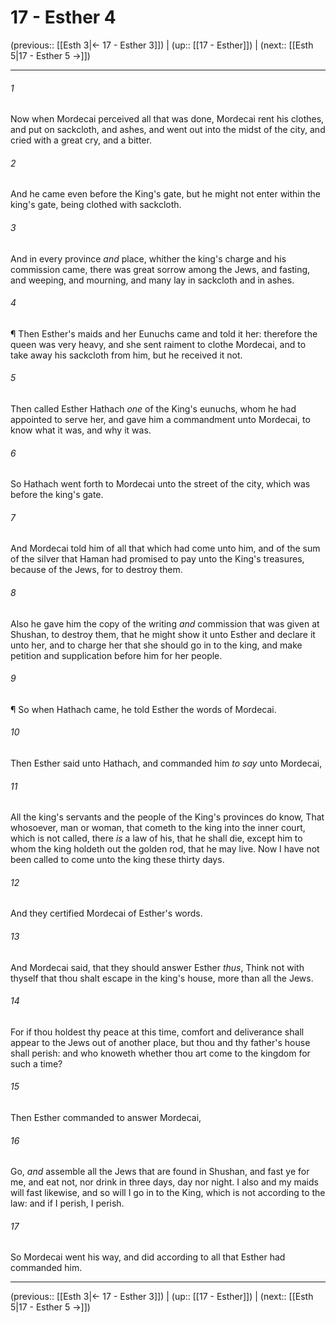 # 17 - Esther 4

(previous:: [[Esth 3|← 17 - Esther 3]]) | (up:: [[17 - Esther]]) | (next:: [[Esth 5|17 - Esther 5 →]])

***


###### 1 
Now when Mordecai perceived all that was done, Mordecai rent his clothes, and put on sackcloth, and ashes, and went out into the midst of the city, and cried with a great cry, and a bitter. 

###### 2 
And he came even before the King's gate, but he might not enter within the king's gate, being clothed with sackcloth. 

###### 3 
And in every province _and_ place, whither the king's charge and his commission came, there was great sorrow among the Jews, and fasting, and weeping, and mourning, and many lay in sackcloth and in ashes. 

###### 4 
¶ Then Esther's maids and her Eunuchs came and told it her: therefore the queen was very heavy, and she sent raiment to clothe Mordecai, and to take away his sackcloth from him, but he received it not. 

###### 5 
Then called Esther Hathach _one_ of the King's eunuchs, whom he had appointed to serve her, and gave him a commandment unto Mordecai, to know what it was, and why it was. 

###### 6 
So Hathach went forth to Mordecai unto the street of the city, which was before the king's gate. 

###### 7 
And Mordecai told him of all that which had come unto him, and of the sum of the silver that Haman had promised to pay unto the King's treasures, because of the Jews, for to destroy them. 

###### 8 
Also he gave him the copy of the writing _and_ commission that was given at Shushan, to destroy them, that he might show it unto Esther and declare it unto her, and to charge her that she should go in to the king, and make petition and supplication before him for her people. 

###### 9 
¶ So when Hathach came, he told Esther the words of Mordecai. 

###### 10 
Then Esther said unto Hathach, and commanded him _to say_ unto Mordecai, 

###### 11 
All the king's servants and the people of the King's provinces do know, That whosoever, man or woman, that cometh to the king into the inner court, which is not called, there _is_ a law of his, that he shall die, except him to whom the king holdeth out the golden rod, that he may live. Now I have not been called to come unto the king these thirty days. 

###### 12 
And they certified Mordecai of Esther's words. 

###### 13 
And Mordecai said, that they should answer Esther _thus_, Think not with thyself that thou shalt escape in the king's house, more than all the Jews. 

###### 14 
For if thou holdest thy peace at this time, comfort and deliverance shall appear to the Jews out of another place, but thou and thy father's house shall perish: and who knoweth whether thou art come to the kingdom for such a time? 

###### 15 
Then Esther commanded to answer Mordecai, 

###### 16 
Go, _and_ assemble all the Jews that are found in Shushan, and fast ye for me, and eat not, nor drink in three days, day nor night. I also and my maids will fast likewise, and so will I go in to the King, which is not according to the law: and if I perish, I perish. 

###### 17 
So Mordecai went his way, and did according to all that Esther had commanded him.

***

(previous:: [[Esth 3|← 17 - Esther 3]]) | (up:: [[17 - Esther]]) | (next:: [[Esth 5|17 - Esther 5 →]])
